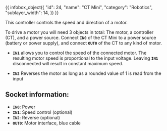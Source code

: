 {{ infobox_object({
	"id": 24,
	"name": "CT Mini",
	"category": "Robotics",
	"sublayer_width": 14,
}) }}

This controller controls the speed and direction of a motor.

To drive a motor you will need 3 objects in total: The motor, a controller (CT), and a power source. Connect **`IN0`** of the CT Mini to a power source (battery or power supply), and connect **`OUT0`** of the CT to any kind of motor.

- **`IN1`** allows you to control the speed of the connected motor. The resulting motor speed is proportional to the input voltage. Leaving **`IN1`** disconnected will result in constant maximum speed.

- **`IN2`** Reverses the motor as long as a rounded value of 1 is read from the input

## Socket information:
- **`IN0`**: Power
- **`IN1`**: Speed control (optional)
- **`IN2`**: Reverse (optional)
- **`OUT0`**: Motor interface, blue cable